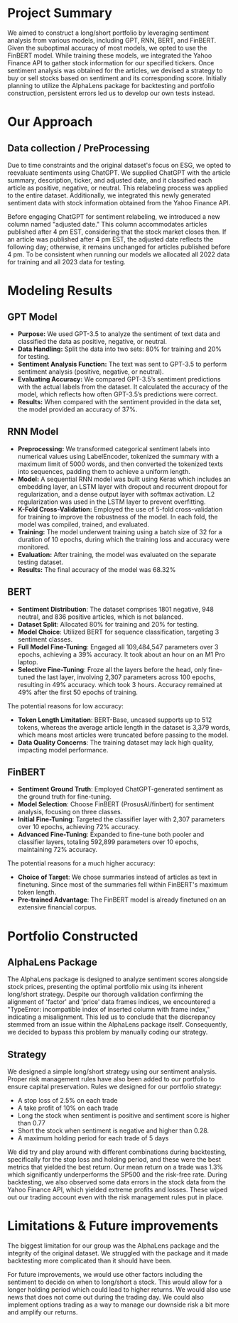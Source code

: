 # Project Summary
We aimed to construct a long/short portfolio by leveraging sentiment analysis from various models, including GPT, RNN, BERT, and FinBERT. Given the suboptimal accuracy of most models, we opted to use the FinBERT model. While training these models, we integrated the Yahoo Finance API to gather stock information for our specified tickers. Once sentiment analysis was obtained for the articles, we devised a strategy to buy or sell stocks based on sentiment and its corresponding score. Initially planning to utilize the AlphaLens package for backtesting and portfolio construction, persistent errors led us to develop our own tests instead.

# Our Approach
## Data collection / PreProcessing
Due to time constraints and the original dataset's focus on ESG, we opted to reevaluate sentiments using ChatGPT. We supplied ChatGPT with the article summary, description, ticker, and adjusted date, and it classified each article as positive, negative, or neutral. This relabeling process was applied to the entire dataset. Additionally, we integrated this newly generated sentiment data with stock information obtained from the Yahoo Finance API.

Before engaging ChatGPT for sentiment relabeling, we introduced a new column named "adjusted date." This column accommodates articles published after 4 pm EST, considering that the stock market closes then. If an article was published after 4 pm EST, the adjusted date reflects the following day; otherwise, it remains unchanged for articles published before 4 pm. To be consistent when running our models we allocated all 2022 data for training and all 2023 data for testing.

# Modeling Results
## GPT Model
* **Purpose:** We used GPT-3.5 to analyze the sentiment of text data and classified the data as positive, negative, or neutral.
* **Data Handling:** Split the data into two sets: 80% for training and 20% for testing.
* **Sentiment Analysis Function:** The text was sent to GPT-3.5 to perform sentiment analysis (positive, negative, or neutral).
* **Evaluating Accuracy:** We compared GPT-3.5’s sentiment predictions with the actual labels from the dataset. It calculated the accuracy of the model, which reflects how often GPT-3.5’s predictions were correct.
* **Results:** When compared with the sentiment provided in the data set, the model provided an accuracy of 37%.

## RNN Model
* **Preprocessing:** We transformed categorical sentiment labels into numerical values using LabelEncoder, tokenized the summary with a maximum limit of 5000 words, and then converted the tokenized texts into sequences, padding them to achieve a uniform length.
* **Model:** A sequential RNN model was built using Keras which includes an embedding layer, an LSTM layer with dropout and recurrent dropout for regularization, and a dense output layer with softmax activation. L2 regularization was used in the LSTM layer to prevent overfitting.
* **K-Fold Cross-Validation:** Employed the use of 5-fold cross-validation for training to improve the robustness of the model. In each fold, the model was compiled, trained, and evaluated.
* **Training:** The model underwent training using a batch size of 32 for a duration of 10 epochs, during which the training loss and accuracy were monitored.
* **Evaluation:** After training, the model was evaluated on the separate testing dataset.
* **Results:** The final accuracy of the model was 68.32%

## BERT
* **Sentiment Distribution**: The dataset comprises 1801 negative, 948 neutral, and 836 positive articles, which is not balanced.
* **Dataset Split**: Allocated 80% for training and 20% for testing.
* **Model Choice**: Utilized BERT for sequence classification, targeting 3 sentiment classes.
* **Full Model Fine-Tuning**: Engaged all 109,484,547 parameters over 3 epochs, achieving a 39% accuracy. It took about an hour on an M1 Pro laptop.
* **Selective Fine-Tuning**: Froze all the layers before the head, only fine-tuned the last layer, involving 2,307 parameters across 100 epochs, resulting in 49% accuracy. which took 3 hours. Accuracy remained at 49% after the first 50 epochs of training.

The potential reasons for low accuracy:
* **Token Length Limitation**: BERT-Base, uncased supports up to 512 tokens, whereas the average article length in the dataset is 3,379 words, which means most articles were truncated before passing to the model.
* **Data Quality Concerns**: The training dataset may lack high quality, impacting model performance.


## FinBERT
* **Sentiment Ground Truth**: Employed ChatGPT-generated sentiment as the ground truth for fine-tuning.
* **Model Selection**: Choose FinBERT (ProsusAI/finbert) for sentiment analysis, focusing on three classes.
* **Initial Fine-Tuning**: Targeted the classifier layer with 2,307 parameters over 10 epochs, achieving 72% accuracy.
* **Advanced Fine-Tuning**: Expanded to fine-tune both pooler and classifier layers, totaling 592,899 parameters over 10 epochs, maintaining 72% accuracy.

The potential reasons for a much higher accuracy:
* **Choice of Target**: We chose summaries instead of articles as text in finetuning. Since most of the summaries fell within FinBERT's maximum token length.
* **Pre-trained Advantage**: The FinBERT model is already finetuned on an extensive financial corpus.

# Portfolio Constructed

## AlphaLens Package
The AlphaLens package is designed to analyze sentiment scores alongside stock prices, presenting the optimal portfolio mix using its inherent long/short strategy. Despite our thorough validation confirming the alignment of 'factor' and 'price' data frames indices, we encountered a "TypeError: incompatible index of inserted column with frame index," indicating a misalignment. This led us to conclude that the discrepancy stemmed from an issue within the AlphaLens package itself. Consequently, we decided to bypass this problem by manually coding our strategy.

## Strategy 
We designed a simple long/short strategy using our sentiment analysis. Proper risk management rules have also been added to our portfolio to ensure capital preservation. 
Rules we designed for our portfolio strategy:
* A stop loss of 2.5% on each trade
* A take profit of 10% on each trade
* Long the stock when sentiment is positive and sentiment score is higher than 0.77
* Short the stock when sentiment is negative and higher than 0.28.
* A maximum holding period for each trade of 5 days

We did try and play around with different combinations during backtesting, specifically for the stop loss and holding period, and these were the best metrics that yielded the best return. Our mean return on a trade was 1.3% which significantly underperforms the SP500 and the risk-free rate. During backtesting, we also observed some data errors in the stock data from the Yahoo Finance API, which yielded extreme profits and losses. These wiped out our trading account even with the risk management rules put in place. 

# Limitations & Future improvements
The biggest limitation for our group was the AlphaLens package and the integrity of the original dataset. We struggled with the package and it made backtesting more complicated than it should have been. 

For future improvements, we would use other factors including the sentiment to decide on when to long/short a stock. This would allow for a longer holding period which could lead to higher returns. We would also use news that does not come out during the trading day. We could also implement options trading as a way to manage our downside risk a bit more and amplify our returns. 

